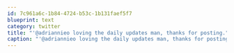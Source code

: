 ```yaml
---
id: 7c961a6c-1b84-4724-b53c-1b131faef5f7
blueprint: text
category: twitter
title: "'@adriannieo loving the daily updates man, thanks for posting."
caption: "'@adriannieo loving the daily updates man, thanks for posting."
---
```

